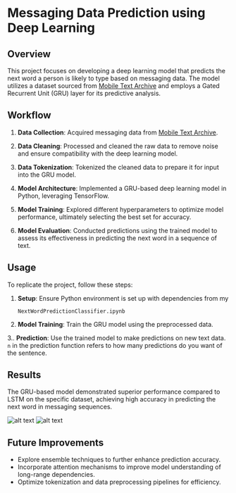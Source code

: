 # Messaging Data Prediction using Deep Learning

## Overview

This project focuses on developing a deep learning model that predicts the next word a person is likely to type based on messaging data. The model utilizes a dataset sourced from [Mobile Text Archive](https://digitalcommons.mtu.edu/mobiletext/1/) and employs a Gated Recurrent Unit (GRU) layer for its predictive analysis.

## Workflow

1. **Data Collection**: Acquired messaging data from [Mobile Text Archive](https://digitalcommons.mtu.edu/mobiletext/1/).
  
2. **Data Cleaning**: Processed and cleaned the raw data to remove noise and ensure compatibility with the deep learning model.

3. **Data Tokenization**: Tokenized the cleaned data to prepare it for input into the GRU model.

4. **Model Architecture**: Implemented a GRU-based deep learning model in Python, leveraging TensorFlow.

5. **Model Training**: Explored different hyperparameters to optimize model performance, ultimately selecting the best set for accuracy.

6. **Model Evaluation**: Conducted predictions using the trained model to assess its effectiveness in predicting the next word in a sequence of text.

## Usage

To replicate the project, follow these steps:

1. **Setup**: Ensure Python environment is set up with dependencies from my 
   ```'
   NextWordPredictionClassifier.ipynb

2. **Model Training**: Train the GRU model using the preprocessed data.

3.. **Prediction**: Use the trained model to make predictions on new text data. `n` in the prediction function refers to how many predictions do you want of the sentence.

## Results

The GRU-based model demonstrated superior performance compared to LSTM on the specific dataset, achieving high accuracy in predicting the next word in messaging sequences.

![alt text](Result1.png)
![alt text](Result2.png)


## Future Improvements

- Explore ensemble techniques to further enhance prediction accuracy.
- Incorporate attention mechanisms to improve model understanding of long-range dependencies.
- Optimize tokenization and data preprocessing pipelines for efficiency.
